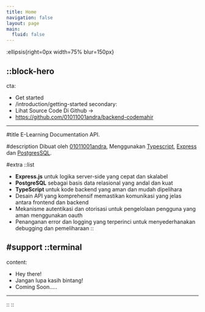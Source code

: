 ```yaml
---
title: Home
navigation: false
layout: page
main:
  fluid: false
---
```


:ellipsis{right=0px width=75% blur=150px}

::block-hero
---
cta:
  - Get started
  - /introduction/getting-started
secondary:
  - Lihat Source Code Di Github →
  - https://github.com/01011001andra/backend-codemahir
---

#title
E-Learning Documentation API.

#description
Dibuat oleh [01011001andra](https://www.linkedin.com/in/yandra-muslim), Menggunakan [Typescript](https://www.typescriptlang.org), [Express](https://expressjs.com) dan [PostgresSQL](https://www.postgresql.org).

#extra
  ::list
  - **Express.js** untuk logika server-side yang cepat dan skalabel
  - **PostgreSQL** sebagai basis data relasional yang andal dan kuat
  - **TypeScript** untuk kode backend yang aman dan mudah dipelihara
  - Desain API yang komprehensif memastikan komunikasi yang jelas antara frontend dan backend
  - Mekanisme autentikasi dan otorisasi untuk pengelolaan pengguna yang aman menggunakan oauth
  - Penanganan error dan logging yang terperinci untuk menyederhanakan debugging dan pemeliharaan
  ::

#support
  ::terminal
  ---
  content:
  - Hey there!
  - Jangan lupa kasih bintang!
  - Coming Soon.....
  ---
  ::
::
<!-- 
::card-grid
#title
What's included

#root
:ellipsis{left=0px width=40rem top=10rem blur=140px}

#default
  ::card{icon=logos:nuxt-icon}
  #title
  Nuxt Architecture
  #description
  Harness the full power of [Nuxt 3](https://v3.nuxtjs.org) and its [modules](https://modules.nuxtjs.org) ecosystem.
  ::

  ::card{icon=IconNuxtStudio}
  #title
  Nuxt Studio ready
  #description
  Edit your theme content and appearance with live-preview within [Nuxt Studio](https://nuxt.studio).
  ::

  ::card{icon=logos:vue}
  #title
  Vue Components
  #description
  Use built-in components (or your own!) inside your content.
  ::

  ::card{icon=simple-icons:markdown}
  #title
  Write Markdown
  #description
  Enjoy the ease and simplicity of Markdown and discover [MDC syntax](https://content.nuxtjs.org/guide/writing/mdc).
  ::

  ::card{icon=noto:rocket}
  #title
  Deploy anywhere
  #description
  Zero config on [Vercel](https://vercel.com) or [Netlify](https://netlify.com). Choose between static generation, on-demand rendering (Node) or edge-side rendering on [CloudFlare workers](https://workers.cloudflare.com).
  ::

  ::card{icon=noto:puzzle-piece}
  #title
  Extensible.
  #description
  Customize the whole design, or add components using slots - you can make Docus your own.
  ::
:: -->
